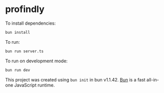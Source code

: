 # profindly

To install dependencies:

```bash
bun install
```

To run:

```bash
bun run server.ts
```

To run on development mode:

```bash
bun run dev
```

This project was created using `bun init` in bun v1.1.42. [Bun](https://bun.sh) is a fast all-in-one JavaScript runtime.
